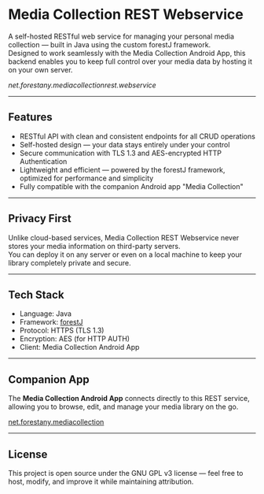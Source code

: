 # Media Collection REST Webservice

A self-hosted RESTful web service for managing your personal media collection — built in Java using the custom forestJ framework.  
Designed to work seamlessly with the Media Collection Android App, this backend enables you to keep full control over your media data by hosting it on your own server.  

*net.forestany.mediacollectionrest.webservice*

---

## Features

- RESTful API with clean and consistent endpoints for all CRUD operations  
- Self-hosted design — your data stays entirely under your control  
- Secure communication with TLS 1.3 and AES-encrypted HTTP Authentication  
- Lightweight and efficient — powered by the forestJ framework, optimized for performance and simplicity  
- Fully compatible with the companion Android app "Media Collection"

---

## Privacy First

Unlike cloud-based services, Media Collection REST Webservice never stores your media information on third-party servers.  
You can deploy it on any server or even on a local machine to keep your library completely private and secure.

---

## Tech Stack

- Language: Java  
- Framework: [forestJ](https://github.com/ReneArentz/forestJ)  
- Protocol: HTTPS (TLS 1.3)  
- Encryption: AES (for HTTP AUTH)  
- Client: Media Collection Android App  

---

## Companion App

The **Media Collection Android App** connects directly to this REST service, allowing you to browse, edit, and manage your media library on the go.

[net.forestany.mediacollection](https://github.com/ReneArentz/net.forestany.mediacollection)

---

## License

This project is open source under the GNU GPL v3 license — feel free to host, modify, and improve it while maintaining attribution.
